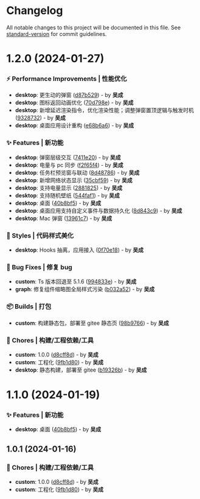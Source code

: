 # Changelog

All notable changes to this project will be documented in this file. See [standard-version](https://github.com/conventional-changelog/standard-version) for commit guidelines.

# 1.2.0 (2024-01-27)


### ⚡️ Performance Improvements | 性能优化

* **desktop**: 更生动的弹窗 ([d87b529](https://gitee.com/aragakki_yui/any-thing/commits/d87b529)) - by **吴成**
* **desktop**: 图标返回动画优化 ([70d798e](https://gitee.com/aragakki_yui/any-thing/commits/70d798e)) - by **吴成**
* **desktop**: 新增延迟渲染指令，优化渲染性能；调整弹窗置顶逻辑与触发时机 ([9328732](https://gitee.com/aragakki_yui/any-thing/commits/9328732)) - by **吴成**
* **desktop**: 桌面应用设计重构 ([e68b6a6](https://gitee.com/aragakki_yui/any-thing/commits/e68b6a6)) - by **吴成**


### ✨ Features | 新功能

* **desktop**: 弹窗层级交互 ([7411e20](https://gitee.com/aragakki_yui/any-thing/commits/7411e20)) - by **吴成**
* **desktop**: 电量与 pc 同步 ([f2f65f4](https://gitee.com/aragakki_yui/any-thing/commits/f2f65f4)) - by **吴成**
* **desktop**: 任务栏预览窗与联动 ([8d48786](https://gitee.com/aragakki_yui/any-thing/commits/8d48786)) - by **吴成**
* **desktop**: 新增网络状态显示 ([35cbf59](https://gitee.com/aragakki_yui/any-thing/commits/35cbf59)) - by **吴成**
* **desktop**: 支持电量显示 ([2881825](https://gitee.com/aragakki_yui/any-thing/commits/2881825)) - by **吴成**
* **desktop**: 支持随机壁纸 ([544faf1](https://gitee.com/aragakki_yui/any-thing/commits/544faf1)) - by **吴成**
* **desktop**: 桌面 ([40b8bf5](https://gitee.com/aragakki_yui/any-thing/commits/40b8bf5)) - by **吴成**
* **desktop**: 桌面应用支持自定义事件与数据持久化 ([8d843c9](https://gitee.com/aragakki_yui/any-thing/commits/8d843c9)) - by **吴成**
* **desktop**: Mac 弹窗 ([13961c7](https://gitee.com/aragakki_yui/any-thing/commits/13961c7)) - by **吴成**


### 🎨 Styles | 代码样式美化

* **desktop**: Hooks 抽离，应用接入 ([0f70e18](https://gitee.com/aragakki_yui/any-thing/commits/0f70e18)) - by **吴成**


### 🐛 Bug Fixes | 修复 bug

* **custom**: Ts 版本回退至 5.1.6 ([994833e](https://gitee.com/aragakki_yui/any-thing/commits/994833e)) - by **吴成**
* **graph**: 修复组件缩略图全局样式污染 ([b032a52](https://gitee.com/aragakki_yui/any-thing/commits/b032a52)) - by **吴成**


### 📦️ Builds | 打包

* **custom**: 构建静态包，部署至 gitee 静态页 ([98b9766](https://gitee.com/aragakki_yui/any-thing/commits/98b9766)) - by **吴成**


### 🚀 Chores | 构建/工程依赖/工具

* **custom**: 1.0.0 ([d8cff8d](https://gitee.com/aragakki_yui/any-thing/commits/d8cff8d)) - by **吴成**
* **custom**: 工程化 ([9fb1d80](https://gitee.com/aragakki_yui/any-thing/commits/9fb1d80)) - by **吴成**
* **desktop**: 静态构建，部署至 gitee ([b19326b](https://gitee.com/aragakki_yui/any-thing/commits/b19326b)) - by **吴成**





# 1.1.0 (2024-01-19)


### ✨ Features | 新功能

* **desktop**: 桌面 ([40b8bf5](https://gitee.com/aragakki_yui/any-thing/commits/40b8bf5)) - by **吴成**





## 1.0.1 (2024-01-16)


### 🚀 Chores | 构建/工程依赖/工具

* **custom**: 1.0.0 ([d8cff8d](https://gitee.com/aragakki_yui/any-thing/commits/d8cff8d)) - by **吴成**
* **custom**: 工程化 ([9fb1d80](https://gitee.com/aragakki_yui/any-thing/commits/9fb1d80)) - by **吴成**
